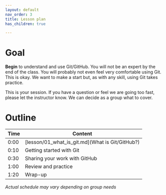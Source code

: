 ```yaml
---
layout: default
nav_order: 3
title: Lesson plan
has_children: true

---
```

# Goal

**Begin** to understand and use Git/GitHub. You will not be an expert by the end of the class. You will probably not even feel very comfortable using Git. This is okay. We want to make a start but, as with any skill, using Git takes practice.

This is your session. If you have a question or feel we are going too fast, please let the instructor know. We can decide as a group what to cover.

# Outline

| Time | Content 
| --- | --- 
| 0:00 | [lesson/01_what_is_git.md](What is Git/GitHub?)
| 0:10 | Getting started with Git
| 0:30 | Sharing your work with GitHub
| 1:00 | Review and practice
| 1:20 | Wrap-up

_Actual schedule may vary depending on group needs_



